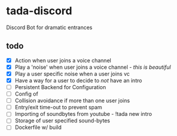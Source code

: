# tada-discord

Discord Bot for dramatic entrances

## todo

- [x] Action when user joins a voice channel
- [x] Play a 'noise' when user joins a voice channel - _this is beautiful_
- [x] Play a user specific noise when a user joins vc
- [x] Have a way for a user to decide to _not_ have an intro
- [ ] Persistent Backend for Configuration
- [ ] Config of 
- [ ] Collision avoidance if more than one user joins
- [ ] Entry/exit time-out to prevent spam
- [ ] Importing of soundbytes from youtube - !tada new intro <youtube-url> <start h:m:s> <stop h:m:s>
- [ ] Storage of user specified sound-bytes
- [ ] Dockerfile w/ build